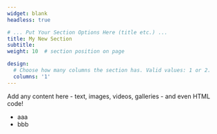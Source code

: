 ```yaml
---
widget: blank
headless: true

# ... Put Your Section Options Here (title etc.) ...
title: My New Section
subtitle:
weight: 10  # section position on page

design:
  # Choose how many columns the section has. Valid values: 1 or 2.
  columns: '1'
---
```


Add any content here - text, images, videos, galleries - and even HTML code!
* aaa
* bbb

